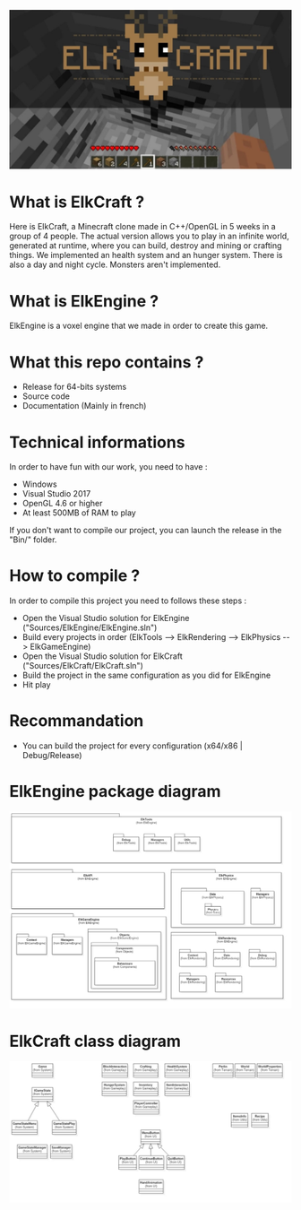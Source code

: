 ![alt text](header.jpg?raw=true "Class Diagram")

# What is ElkCraft ?
Here is ElkCraft, a Minecraft clone made in C++/OpenGL in 5 weeks in a group of 4 people.
The actual version allows you to play in an infinite world, generated at runtime, where you can build, destroy and mining or crafting things.
We implemented an health system and an hunger system. There is also a day and night cycle.
Monsters aren't implemented.

# What is ElkEngine ?
ElkEngine is a voxel engine that we made in order to create this game.

# What this repo contains ?
- Release for 64-bits systems
- Source code
- Documentation (Mainly in french)

# Technical informations
In order to have fun with our work, you need to have :
- Windows
- Visual Studio 2017
- OpenGL 4.6 or higher
- At least 500MB of RAM to play

If you don't want to compile our project, you can launch the release in the "Bin/" folder.

# How to compile ?
In order to compile this project you need to follows these steps :
- Open the Visual Studio solution for ElkEngine ("Sources/ElkEngine/ElkEngine.sln")
- Build every projects in order (ElkTools --> ElkRendering --> ElkPhysics --> ElkGameEngine)
- Open the Visual Studio solution for ElkCraft ("Sources/ElkCraft/ElkCraft.sln")
- Build the project in the same configuration as you did for ElkEngine
- Hit play

# Recommandation
- You can build the project for every configuration (x64/x86 | Debug/Release)

# ElkEngine package diagram
![alt text](Doc/ElkEngine.jpg?raw=true "Class Diagram")

# ElkCraft class diagram
![alt text](Doc/ElkCraft.jpg?raw=true "Class Diagram")

